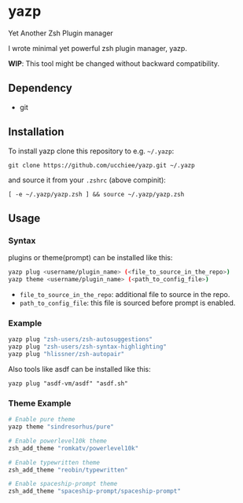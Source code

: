 # yazp

Yet Another Zsh Plugin manager

I wrote minimal yet powerful zsh plugin manager, yazp.

**WIP**: This tool might be changed without backward compatibility.

## Dependency

- git

## Installation

To install yazp clone this repository to e.g. `~/.yazp`:

```
git clone https://github.com/ucchiee/yazp.git ~/.yazp
```

and source it from your `.zshrc` (above compinit):

```
[ -e ~/.yazp/yazp.zsh ] && source ~/.yazp/yazp.zsh
```

## Usage

### Syntax

plugins or theme(prompt) can be installed like this:

```sh
yazp plug <username/plugin_name> (<file_to_source_in_the_repo>)
yazp theme <username/plugin_name> (<path_to_config_file>)
```

- `file_to_source_in_the_repo`: additional file to source in the repo.
- `path_to_config_file`: this file is sourced before prompt is enabled.

### Example

```sh
yazp plug "zsh-users/zsh-autosuggestions"
yazp plug "zsh-users/zsh-syntax-highlighting"
yazp plug "hlissner/zsh-autopair"
```

Also tools like asdf can be installed like this:

```
yazp plug "asdf-vm/asdf" "asdf.sh"
```

### Theme Example

```sh
# Enable pure theme
yazp theme "sindresorhus/pure"

# Enable powerlevel10k theme
zsh_add_theme "romkatv/powerlevel10k"

# Enable typewritten theme
zsh_add_theme "reobin/typewritten"

# Enable spaceship-prompt theme
zsh_add_theme "spaceship-prompt/spaceship-prompt"
```
